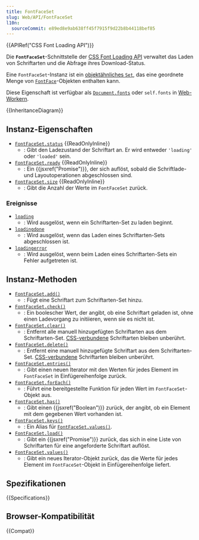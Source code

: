```yaml
---
title: FontFaceSet
slug: Web/API/FontFaceSet
l10n:
  sourceCommit: e89ed8e9ab638ff45f7915f9d22b8b44118bef85
---
```


{{APIRef("CSS Font Loading API")}}

Die **`FontFaceSet`**-Schnittstelle der [CSS Font Loading API](/de/docs/Web/API/CSS_Font_Loading_API) verwaltet das Laden von Schriftarten und die Abfrage ihres Download-Status.

Eine `FontFaceSet`-Instanz ist ein [objektähnliches `Set`](/de/docs/Web/JavaScript/Reference/Global_Objects/Set#set-like_browser_apis), das eine geordnete Menge von [`FontFace`](/de/docs/Web/API/FontFace)-Objekten enthalten kann.

Diese Eigenschaft ist verfügbar als [`Document.fonts`](/de/docs/Web/API/Document/fonts) oder `self.fonts` in [Web-Workern](/de/docs/Web/API/Web_Workers_API).

{{InheritanceDiagram}}

## Instanz-Eigenschaften

- [`FontFaceSet.status`](/de/docs/Web/API/FontFaceSet/status) {{ReadOnlyInline}}
  - : Gibt den Ladezustand der Schriftart an. Er wird entweder `'loading'` oder `'loaded'` sein.
- [`FontFaceSet.ready`](/de/docs/Web/API/FontFaceSet/ready) {{ReadOnlyInline}}
  - : Ein {{jsxref("Promise")}}, der sich auflöst, sobald die Schriftlade- und Layoutoperationen abgeschlossen sind.
- [`FontFaceSet.size`](/de/docs/Web/API/FontFaceSet/size) {{ReadOnlyInline}}
  - : Gibt die Anzahl der Werte im `FontFaceSet` zurück.

### Ereignisse

- [`loading`](/de/docs/Web/API/FontFaceSet/loading_event)
  - : Wird ausgelöst, wenn ein Schriftarten-Set zu laden beginnt.
- [`loadingdone`](/de/docs/Web/API/FontFaceSet/loadingdone_event)
  - : Wird ausgelöst, wenn das Laden eines Schriftarten-Sets abgeschlossen ist.
- [`loadingerror`](/de/docs/Web/API/FontFaceSet/loadingerror_event)
  - : Wird ausgelöst, wenn beim Laden eines Schriftarten-Sets ein Fehler aufgetreten ist.

## Instanz-Methoden

- [`FontFaceSet.add()`](/de/docs/Web/API/FontFaceSet/add)
  - : Fügt eine Schriftart zum Schriftarten-Set hinzu.
- [`FontFaceSet.check()`](/de/docs/Web/API/FontFaceSet/check)
  - : Ein boolescher Wert, der angibt, ob eine Schriftart geladen ist, ohne einen Ladevorgang zu initiieren, wenn sie es nicht ist.
- [`FontFaceSet.clear()`](/de/docs/Web/API/FontFaceSet/clear)
  - : Entfernt alle manuell hinzugefügten Schriftarten aus dem Schriftarten-Set. [CSS-verbundene](https://www.w3.org/TR/css-font-loading-3/#css-connected) Schriftarten bleiben unberührt.
- [`FontFaceSet.delete()`](/de/docs/Web/API/FontFaceSet/delete)
  - : Entfernt eine manuell hinzugefügte Schriftart aus dem Schriftarten-Set. [CSS-verbundene](https://www.w3.org/TR/css-font-loading-3/#css-connected) Schriftarten bleiben unberührt.
- [`FontFaceSet.entries()`](/de/docs/Web/API/FontFaceSet/entries)
  - : Gibt einen neuen Iterator mit den Werten für jedes Element im `FontFaceSet` in Einfügereihenfolge zurück.
- [`FontFaceSet.forEach()`](/de/docs/Web/API/FontFaceSet/forEach)
  - : Führt eine bereitgestellte Funktion für jeden Wert im `FontFaceSet`-Objekt aus.
- [`FontFaceSet.has()`](/de/docs/Web/API/FontFaceSet/has)
  - : Gibt einen {{jsxref("Boolean")}} zurück, der angibt, ob ein Element mit dem gegebenen Wert vorhanden ist.
- [`FontFaceSet.keys()`](/de/docs/Web/API/FontFaceSet/keys)
  - : Ein Alias für [`FontFaceSet.values()`](/de/docs/Web/API/FontFaceSet/values).
- [`FontFaceSet.load()`](/de/docs/Web/API/FontFaceSet/load)
  - : Gibt ein {{jsxref("Promise")}} zurück, das sich in eine Liste von Schriftarten für eine angeforderte Schriftart auflöst.
- [`FontFaceSet.values()`](/de/docs/Web/API/FontFaceSet/values)
  - : Gibt ein neues Iterator-Objekt zurück, das die Werte für jedes Element im `FontFaceSet`-Objekt in Einfügereihenfolge liefert.

## Spezifikationen

{{Specifications}}

## Browser-Kompatibilität

{{Compat}}
